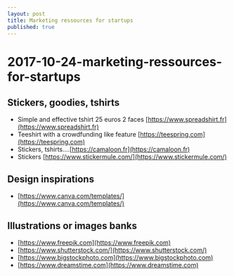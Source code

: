 ```yaml
---
layout: post
title: Marketing ressources for startups
published: true
---
```


# 2017-10-24-marketing-ressources-for-startups

## Stickers, goodies, tshirts

* Simple and effective tshirt 25 euros 2 faces [https://www.spreadshirt.fr](https://www.spreadshirt.fr)
* Teeshirt with a crowdfunding like feature [https://teespring.com](https://teespring.com)
* Stickers, tshirts....[https://camaloon.fr](https://camaloon.fr)
* Stickers [https://www.stickermule.com/](https://www.stickermule.com/)

## Design inspirations

* [https://www.canva.com/templates/](https://www.canva.com/templates/)

## Illustrations or images banks

* [https://www.freepik.com](https://www.freepik.com)
* [https://www.shutterstock.com/](https://www.shutterstock.com/)
* [https://www.bigstockphoto.com](https://www.bigstockphoto.com)
* [https://www.dreamstime.com](https://www.dreamstime.com)

